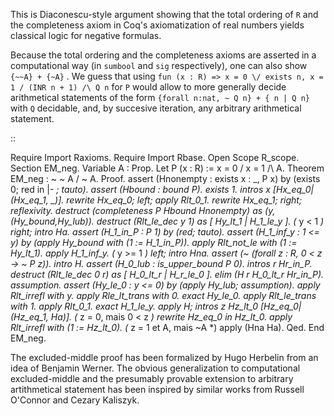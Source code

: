 This is Diaconescu-style argument showing that the total ordering of ``R``  and the completeness axiom in Coq's axiomatization of real numbers yields classical logic for negative formulas.

Because the total ordering and the completeness axioms are asserted in a computational way (in ``sumbool`` and ``sig`` respectively), one can also show  ``{~~A} + {~A}`` . We guess that using ``fun (x : R) => x = 0 \/ exists n, x = 1 / (INR n + 1) /\ Q n`` for ``P`` would allow to more generally decide arithmetical statements of the form  ``{forall n:nat, ~ Q n} + { n | Q n}``  with ``Q``  decidable, and, by succesive iteration, any arbitrary arithmetical statement.

::

   Require Import Raxioms.
   Require Import Rbase.
   Open Scope R_scope.
   Section EM_neg.
   Variable A : Prop.
   Let P (x : R) := x = 0 \/ x = 1 /\ A.
   Theorem EM_neg : ~ ~ A \/ ~ A.
   Proof.
   assert (Hnonempty : exists x : _, P x) by (exists 0; red in |- *; tauto).
   assert (Hbound : bound P).
     exists 1. intros x [Hx_eq_0| (Hx_eq_1, _)].
     rewrite Hx_eq_0; left; apply Rlt_0_1.
     rewrite Hx_eq_1; right; reflexivity.
   destruct (completeness P Hbound Hnonempty) as (y,(Hy_bound,Hy_lub)).
   destruct (Rlt_le_dec y 1) as [ Hy_lt_1 | H_1_le_y ].
   (* y < 1 *)
   right; intro Ha.
     assert (H_1_in_P : P 1) by (red; tauto).
     assert (H_1_inf_y : 1 <= y) by (apply Hy_bound with (1 := H_1_in_P)).
     apply Rlt_not_le with (1 := Hy_lt_1).
     apply H_1_inf_y.
   (* y >= 1 *)
   left; intro Hna.
   assert (~ (forall z : R, 0 < z -> ~ P z)).
     intro H.
     assert (H_0_lub : is_upper_bound P 0).
       intros r Hr_in_P.
       destruct (Rlt_le_dec 0 r) as [ H_0_lt_r | H_r_le_0 ].
         elim (H r H_0_lt_r Hr_in_P).
         assumption.
     assert (Hy_le_0 : y <= 0) by (apply Hy_lub; assumption).
     apply Rlt_irrefl with y.
     apply Rle_lt_trans with 0.
       exact Hy_le_0.
     apply Rlt_le_trans with 1.
     apply Rlt_0_1.
     exact H_1_le_y.
   apply H; intros z Hz_lt_0 [Hz_eq_0| (Hz_eq_1, Ha)].
     (* z = 0, mais 0 < z *)
     rewrite Hz_eq_0 in Hz_lt_0.
     apply Rlt_irrefl with (1 := Hz_lt_0).
     (* z = 1 et A, mais ~A *)
     apply (Hna Ha).
   Qed.
   End EM_neg.

The excluded-middle proof has been formalized by Hugo Herbelin from an idea of Benjamin Werner. The obvious generalization to computational excluded-middle and the presumably provable extension to arbitrary artithmetical statement has been inspired by similar works from Russell O'Connor and Cezary Kaliszyk.

